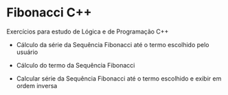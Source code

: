 # Fibonacci C++

Exercícios para estudo de Lógica e de Programação C++

* Cálculo da série da Sequência Fibonacci até o termo escolhido pelo usuário

* Cálculo do termo da Sequência Fibonacci

* Calcular série da Sequência Fibonacci até o termo escolhido e exibir em ordem inversa

